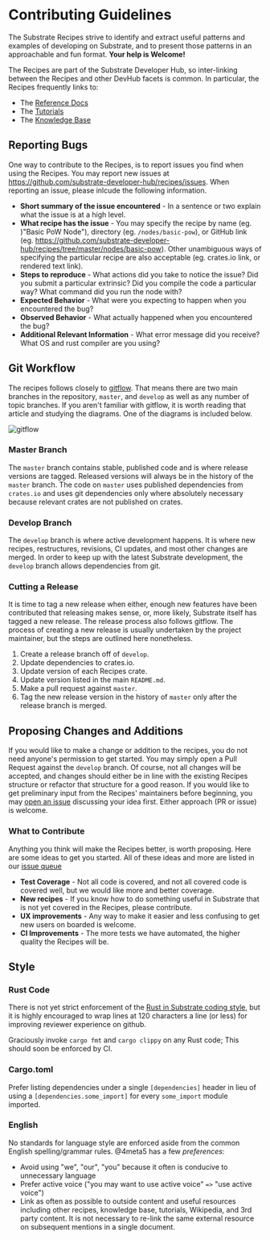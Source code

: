 # Contributing Guidelines

The Substrate Recipes strive to identify and extract useful patterns and examples of developing on Substrate, and to present those patterns in an approachable and fun format. **Your help is Welcome!**

The Recipes are part of the Substrate Developer Hub, so inter-linking between the Recipes and other DevHub facets is common. In particular, the Recipes frequently links to:
* The [Reference Docs](https://substrate.dev/rustdocs/master/)
* The [Tutorials](https://substrate.io/tutorials/)
* The [Knowledge Base](https://substrate.io/kb/learn-substrate)

## Reporting Bugs

One way to contribute to the Recipes, is to report issues you find when using the Recipes. You may report new issues at https://github.com/substrate-developer-hub/recipes/issues. When reporting an issue, please inlcude the following information.

* **Short summary of the issue encountered** - In a sentence or two explain what the issue is at a high level.
* **What recipe has the issue** - You may specify the recipe by name (eg. )"Basic PoW Node"), directory (eg. `/nodes/basic-pow`), or GitHub link (eg. https://github.com/substrate-developer-hub/recipes/tree/master/nodes/basic-pow). Other unambiguous ways of specifying the particular recipe are also acceptable (eg. crates.io link, or rendered text link).
* **Steps to reproduce** - What actions did you take to notice the issue? Did you submit a particular extrinsic? Did you compile the code a particular way? What command did you run the node with?
* **Expected Behavior** - What were you expecting to happen when you encountered the bug?
* **Observed Behavior** - What actually happened when you encountered the bug?
* **Additional Relevant Information** - What error message did you receive? What OS and rust compiler are you using?

## Git Workflow

The recipes follows closely to [gitflow](https://www.atlassian.com/git/tutorials/comparing-workflows/gitflow-workflow). That means there are two main branches in the repository, `master`, and `develop` as well as any number of topic branches. If you aren't familiar with gitflow, it is worth reading that article and studying the diagrams. One of the diagrams is included below.

![gitflow](https://wac-cdn.atlassian.com/dam/jcr:a9cea7b7-23c3-41a7-a4e0-affa053d9ea7/04%20(1).svg?cdnVersion=1017)

### Master Branch

The `master` branch contains stable, published code and is where release versions are tagged. Released versions will always be in the history of the `master` branch. The code on `master` uses published dependencies from `crates.io` and uses git dependencies only where absolutely necessary because relevant crates are not published on crates.

### Develop Branch
The `develop` branch is where active development happens. It is where new recipes, restructures, revisions, CI updates, and most other changes are merged. In order to keep up with the latest Substrate development, the `develop` branch allows dependencies from git.

### Cutting a Release

It is time  to tag a new release when either, enough new features have been contributed that releasing makes sense, or, more likely, Substrate itself has tagged a new release. The release process also follows gitflow. The process of creating a new release is usually undertaken by the project maintainer, but the steps are outlined here nonetheless.

1. Create a release branch off of `develop`.
2. Update dependencies to crates.io.
3. Update version of each Recipes crate.
4. Update version listed in the main `README.md`.
5. Make a pull request against `master`.
6. Tag the new release version in the history of `master` only after the release branch is merged.

## Proposing Changes and Additions

If you would like to make a change or addition to the recipes, you do not need anyone's permission to get started. You may simply open a Pull Request against the `develop` branch. Of course, not all changes will be accepted, and changes should either be in line with the existing Recipes structure or refactor that structure for a good reason. If you would like to get preliminary input from the Recipes' maintainers before beginning, you may [open an issue](https://github.com/substrate-developer-hub/recipes/issues) discussing your idea first. Either approach (PR or issue) is welcome.

### What to Contribute

Anything you think will make the Recipes better, is worth proposing. Here are some ideas to get you started. All of these ideas and more are listed in our [issue queue](https://github.com/substrate-developer-hub/recipes/issues)

* **Test Coverage** - Not all code is covered, and not all covered code is covered well, but we would like more and better coverage.
* **New recipes** - If you know how to do something useful in Substrate that is not yet covered in the Recipes, please contribute.
* **UX improvements** - Any way to make it easier and less confusing to get new users on boarded is welcome.
* **CI Improvements** - The more tests we have automated, the higher quality the Recipes will be.

## Style

### Rust Code
There is not yet strict enforcement of the [Rust in Substrate coding style](https://wiki.parity.io/Substrate-Style-Guide), but it is highly encouraged to wrap lines at 120 characters a line (or less) for improving reviewer experience on github.

Graciously invoke `cargo fmt` and `cargo clippy` on any Rust code; This should soon be enforced by CI.

### Cargo.toml
Prefer listing dependencies under a single `[dependencies]` header in lieu of using a `[dependencies.some_import]` for every `some_import` module imported.

### English
No standards for language style are enforced aside from the common English spelling/grammar rules. @4meta5 has a few *preferences*:
* Avoid using "we", "our", "you" because it often is conducive to unnecessary language
* Prefer active voice ("you may want to use active voice" `=>` "use active voice")
* Link as often as possible to outside content and useful resources including other recipes, knowledge base,
tutorials, Wikipedia, and 3rd party content. It is not necessary to re-link the same external resource on subsequent
mentions in a single document.
